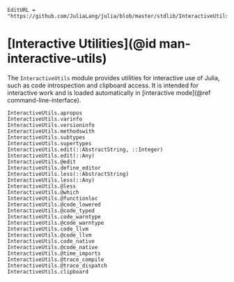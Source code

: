 ```@meta
EditURL = "https://github.com/JuliaLang/julia/blob/master/stdlib/InteractiveUtils/docs/src/index.md"
```

# [Interactive Utilities](@id man-interactive-utils)

The `InteractiveUtils` module provides utilities for interactive use of Julia, such as code introspection and clipboard access. It is intended for interactive work and is loaded automatically in [interactive mode](@ref command-line-interface).

```@docs
InteractiveUtils.apropos
InteractiveUtils.varinfo
InteractiveUtils.versioninfo
InteractiveUtils.methodswith
InteractiveUtils.subtypes
InteractiveUtils.supertypes
InteractiveUtils.edit(::AbstractString, ::Integer)
InteractiveUtils.edit(::Any)
InteractiveUtils.@edit
InteractiveUtils.define_editor
InteractiveUtils.less(::AbstractString)
InteractiveUtils.less(::Any)
InteractiveUtils.@less
InteractiveUtils.@which
InteractiveUtils.@functionloc
InteractiveUtils.@code_lowered
InteractiveUtils.@code_typed
InteractiveUtils.code_warntype
InteractiveUtils.@code_warntype
InteractiveUtils.code_llvm
InteractiveUtils.@code_llvm
InteractiveUtils.code_native
InteractiveUtils.@code_native
InteractiveUtils.@time_imports
InteractiveUtils.@trace_compile
InteractiveUtils.@trace_dispatch
InteractiveUtils.clipboard
```

